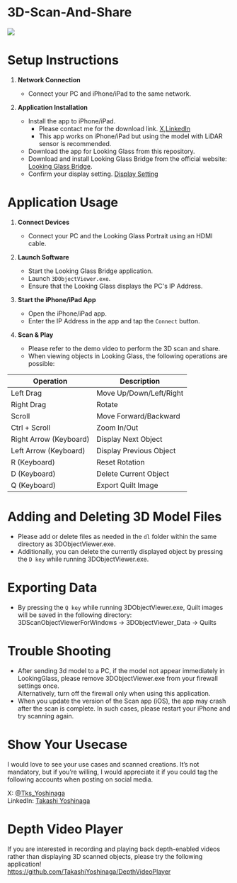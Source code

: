 # 3D-Scan-And-Share
[![](https://img.youtube.com/vi/5IKGkQtX96k/0.jpg)](https://www.youtube.com/watch?v=5IKGkQtX96k)

# Setup Instructions

1. **Network Connection**
   - Connect your PC and iPhone/iPad to the same network.

2. **Application Installation**
   - Install the app to iPhone/iPad.
     * Please contact me for the download link. [X](https://twitter.com/Tks_Yoshinaga),[LinkedIn](https://www.linkedin.com/in/tks-yoshinaga/)
     * This app works on iPhone/iPad but using the model with LiDAR sensor is recommended.
   - Download the app for Looking Glass from this repository.
   - Download and install Looking Glass Bridge from the official website: [Looking Glass Bridge](https://lookingglassfactory.com/software/looking-glass-bridge).
   - Confirm your display setting. [Display Setting](https://docs.lookingglassfactory.com/software-tools/looking-glass-bridge/display-settings-on-windows)



# Application Usage

1. **Connect Devices**
   - Connect your PC and the Looking Glass Portrait using an HDMI cable.

2. **Launch Software**
   - Start the Looking Glass Bridge application.
   - Launch `3DObjectViewer.exe`.
   - Ensure that the Looking Glass displays the PC's IP Address.

3. **Start the iPhone/iPad App**
   - Open the iPhone/iPad app.
   - Enter the IP Address in the app and tap the `Connect` button.

4. **Scan & Play**
   - Please refer to the demo video to perform the 3D scan and share.
   - When viewing objects in Looking Glass, the following operations are possible:


| Operation          | Description               |
| ------------------ | ------------------------- |
| Left Drag          | Move Up/Down/Left/Right   |
| Right Drag         | Rotate                    |
| Scroll             | Move Forward/Backward     |
| Ctrl + Scroll      | Zoom In/Out               |
| Right Arrow (Keyboard)  | Display Next Object     |
| Left Arrow (Keyboard)   | Display Previous Object |
| R (Keyboard)       | Reset Rotation            |
| D (Keyboard)       | Delete Current Object     |
| Q (Keyboard)       | Export Quilt Image        |


  
# Adding and Deleting 3D Model Files
   - Please add or delete files as needed in the `dl` folder within the same directory as 3DObjectViewer.exe.
   - Additionally, you can delete the currently displayed object by pressing the `D key` while running 3DObjectViewer.exe.

# Exporting Data
   - By pressing the `Q key` while running 3DObjectViewer.exe, Quilt images will be saved in the following directory:  
     3DScanObjectViewerForWindows -> 3DObjectViewer_Data -> Quilts


# Trouble Shooting
- After sending 3d model to a PC, if the model not appear immediately in LookingGlass, please remove 3DObjectViewer.exe from your firewall settings once.  
Alternatively, turn off the firewall only when using this application.
- When you update the version of the Scan app (iOS), the app may crash after the scan is complete. In such cases, please restart your iPhone and try scanning again.
  
# Show Your Usecase
I would love to see your use cases and scanned creations. It’s not mandatory, but if you’re willing, I would appreciate it if you could tag the following accounts when posting on social media.

X: [@Tks_Yoshinaga](https://x.com/Tks_Yoshinaga)  
LinkedIn: [Takashi Yoshinaga](https://www.linkedin.com/in/tks-yoshinaga/)  

# Depth Video Player
If you are interested in recording and playing back depth-enabled videos rather than displaying 3D scanned objects, please try the following application!  
https://github.com/TakashiYoshinaga/DepthVideoPlayer


